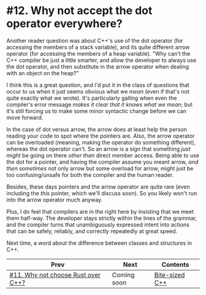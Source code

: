 # #12. Why not accept the dot operator everywhere?

Another reader question was about C++'s use of the dot operator (for accessing the members of a stack variable), and its quite different arrow operator (for accessing the members of a heap variable). "Why can't the C++ compiler be just a little smarter, and allow the developer to always use the dot operator, and then substitute in the arrow operator when dealing with an object on the heap?"

I think this is a great question, and I'd put it in the class of questions that occur to us when it just seems obvious what we *mean* (even if that's not quite exactly what we wrote). It's particularly galling when even the compiler's error message *makes it clear that it knows what we mean*; but it's still forcing us to make some minor syntactic change before we can move forward.

In the case of dot versus arrow, the arrow does at least help the person reading your code to spot where the pointers are. Also, the arrow operator can be overloaded (meaning, making the operator do something different), whereas the dot operator can't. So an arrow is a sign that something *just might* be going on there *other than* direct member access. Being able to use the dot for a pointer, and having the compiler assume you meant arrow, *and then sometimes* not only arrow but some overload for arrow, might just be too confusing/unsafe for both the compiler and the human reader.

Besides, these days pointers and the arrow operator are quite rare (even including the *this* pointer, which we'll discuss soon). So you likely won't run into the arrow operator much anyway.

Plus, I do feel that compilers are in the right here by insisting that we meet them half-way. The developer stays strictly within the lines of the grammar, and the compiler turns that unambiguously expressed intent into actions that can be safely, reliably, and correctly repeatedly at great speed.

Next time, a word about the difference between classes and structures in C++.

|Prev|Next|Contents|
|-|-|-|
|[#11. Why not choose Rust over C++?](011.md)|Coming soon|[Bite-sized C++](../README.md)|
